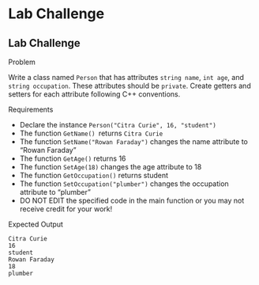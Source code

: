 # Lab Challenge
## Lab Challenge
Problem

Write a class named `Person` that has attributes `string name`, `int age`, and `string occupation`. These attributes should be `private`. Create getters and setters for each attribute following C++ conventions.

Requirements
- Declare the instance `Person("Citra Curie", 16, "student")`
- The function `GetName() `returns `Citra Curie`
- The function `SetName("Rowan Faraday")` changes the name attribute to “Rowan Faraday”
- The function `GetAge()` returns 16
- The function `SetAge(18)` changes the age attribute to 18
- The function `GetOccupation()` returns student
- The function `SetOccupation("plumber")` changes the occupation attribute to “plumber”
- DO NOT EDIT the specified code in the main function or you may not receive credit for your work!

Expected Output
```
Citra Curie
16
student
Rowan Faraday
18
plumber  
```

